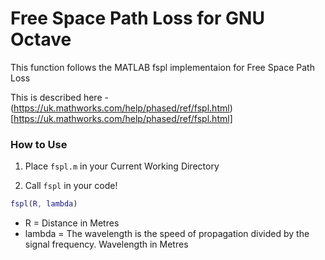 # Free Space Path Loss for GNU Octave

This function follows the MATLAB fspl implementaion for Free Space Path Loss

This is described here - (https://uk.mathworks.com/help/phased/ref/fspl.html)[https://uk.mathworks.com/help/phased/ref/fspl.html]


### How to Use

1. Place ```fspl.m``` in your Current Working Directory

2. Call ```fspl``` in your code!

```matlab
fspl(R, lambda)
```

* R = Distance in Metres
* lambda = The wavelength is the speed of propagation divided by the signal frequency. Wavelength in Metres 
